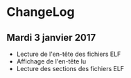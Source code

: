 # ChangeLog

## Mardi 3 janvier 2017
* Lecture de l'en-tête des fichiers ELF
* Affichage de l'en-tête lu
* Lecture des sections des fichiers ELF

